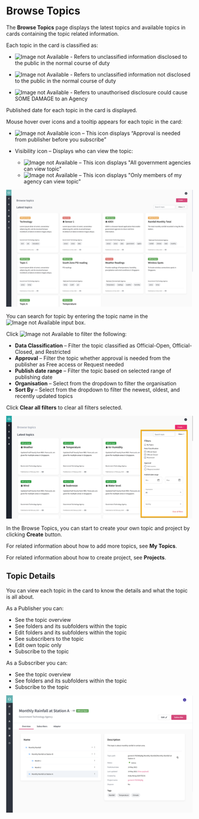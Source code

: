 
# Browse Topics

The **Browse Topics** page displays the latest topics and available topics in cards containing the topic related information. 

Each topic in the card is classified as:


- ![Image not Available](/assets/icon1.png) - Refers to unclassified information disclosed to the public in the normal course of duty

- ![Image not Available](/assets/icon2.png) - Refers to unclassified information not disclosed to the public in the normal course of duty

- ![Image not Available](/assets/icon3.png) - Refers to unauthorised disclosure could cause SOME DAMAGE to an Agency


Published date for each topic in the card is displayed. 

Mouse hover over icons and a tooltip appears for each topic in the card: 

- ![Image not Available](/assets/icon4.png) icon – This icon displays “Approval is needed from publisher before you subscribe” 

- Visibility icon – Displays who can view the topic: 
  - ![Image not Available](/assets/icon5.png) – This icon displays "All government agencies can view topic"
  - ![Image not Available](/assets/icon6.png) – This icon displays "Only members of my agency can view topic" 

  
![Image not Available](/assets/Fig28.png)   

You can search for topic by entering the topic name in the ![Image not Available](/assets/icon7.png) input box. 

Click ![Image not Available](/assets/icon8.png) to filter the following:

- **Data Classification** – Filter the topic classified as Official-Open, Official-Closed, and Restricted
- **Approval** – Filter the topic whether approval is needed from the publisher as Free access or Request needed
- **Publish date range** – Filter the topic based on selected range of publishing date
- **Organisation** – Select from the dropdown to filter the organisation 
- **Sort By** – Select from the dropdown to filter the newest, oldest, and recently updated topics

Click **Clear all filters** to clear all filters selected.

![Image not Available](/assets/Fig29.png)


In the Browse Topics, you can start to create your own topic and project by clicking **Create** button. 

For related information about how to add more topics, see **My Topics**. 

For related information about how to create project, see **Projects**.

## Topic Details

You can view each topic in the card to know the details and what the topic is all about. 

As a Publisher you can:

- See the topic overview
- See folders and its subfolders within the topic
- Edit folders and its subfolders within the topic
- See subscribers to the topic
- Edit own topic only
- Subscribe to the topic

As a Subscriber you can:

- See the topic overview
- See folders and its subfolders within the topic
- Subscribe to the topic

![Image not Available](/assets/Fig30.png)





